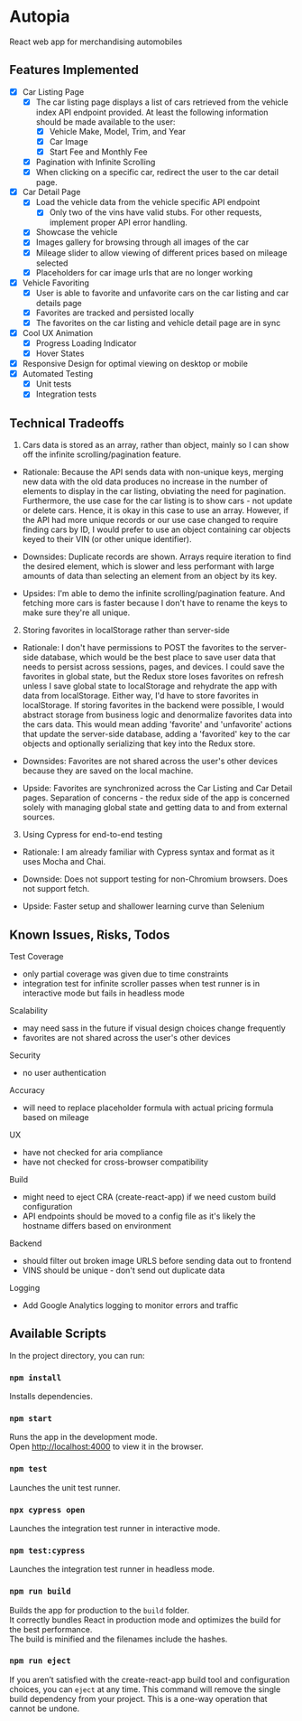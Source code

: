 # Autopia

React web app for merchandising automobiles

## Features Implemented

- [x] Car Listing Page
  - [x] The car listing page displays a list of cars retrieved from the vehicle index API endpoint provided. At least the following information should be made available to the user:
    - [x] Vehicle Make, Model, Trim, and Year
    - [x] Car Image
    - [x] Start Fee and Monthly Fee
  - [x] Pagination with Infinite Scrolling
  - [x] When clicking on a specific car, redirect the user to the car detail page.
- [x] Car Detail Page
  - [x] Load the vehicle data from the vehicle specific API endpoint
    - [x] Only two of the vins have valid stubs. For other requests, implement proper API error handling.
  - [x] Showcase the vehicle
  - [x] Images gallery for browsing through all images of the car
  - [x] Mileage slider to allow viewing of different prices based on mileage selected
  - [x] Placeholders for car image urls that are no longer working
- [x] Vehicle Favoriting
  - [x] User is able to favorite and unfavorite cars on the car listing and car details page
  - [x] Favorites are tracked and persisted locally
  - [x] The favorites on the car listing and vehicle detail page are in sync
- [x] Cool UX Animation
  - [x] Progress Loading Indicator
  - [x] Hover States
- [x] Responsive Design for optimal viewing on desktop or mobile
- [x] Automated Testing
  - [x] Unit tests
  - [x] Integration tests

## Technical Tradeoffs

1) Cars data is stored as an array, rather than object, mainly so I can show off the infinite scrolling/pagination feature.

  - Rationale: Because the API sends data with non-unique keys, merging new data with the old data produces no increase in the number of elements to display in the car listing, obviating the need for pagination. Furthermore, the use case for the car listing is to show cars - not update or delete cars. Hence, it is okay in this case to use an array. However, if the API had more unique records or our use case changed to require finding cars by ID, I would prefer to use an object containing car objects keyed to their VIN (or other unique identifier).

  - Downsides: Duplicate records are shown. Arrays require iteration to find the desired element, which is slower and less performant with large amounts of data than selecting an element from an object by its key.

  - Upsides: I'm able to demo the infinite scrolling/pagination feature. And fetching more cars is faster because I don't have to rename the keys to make sure they're all unique.

2) Storing favorites in localStorage rather than server-side

  - Rationale: I don't have permissions to POST the favorites to the server-side database, which would be the best place to save user data that needs to persist across sessions, pages, and devices. I could save the favorites in global state, but the Redux store loses favorites on refresh unless I save global state to localStorage and rehydrate the app with data from localStorage. Either way, I'd have to store favorites in localStorage. If storing favorites in the backend were possible, I would abstract storage from business logic and denormalize favorites data into the cars data. This would mean adding 'favorite' and 'unfavorite' actions that update the server-side database, adding a 'favorited' key to the car objects and optionally serializing that key into the Redux store.

  - Downsides: Favorites are not shared across the user's other devices because they are saved on the local machine.

  - Upside: Favorites are synchronized across the Car Listing and Car Detail pages. Separation of concerns - the redux side of the app is concerned solely with managing global state and getting data to and from external sources.

3) Using Cypress for end-to-end testing

  - Rationale: I am already familiar with Cypress syntax and format as it uses Mocha and Chai.

  - Downside: Does not support testing for non-Chromium browsers. Does not support fetch.

  - Upside: Faster setup and shallower learning curve than Selenium

## Known Issues, Risks, Todos

Test Coverage
  - only partial coverage was given due to time constraints
  - integration test for infinite scroller passes when test runner is in interactive mode but fails in headless mode

Scalability
  - may need sass in the future if visual design choices change frequently
  - favorites are not shared across the user's other devices

Security
  - no user authentication

Accuracy
  - will need to replace placeholder formula with actual pricing formula based on mileage

UX
  - have not checked for aria compliance
  - have not checked for cross-browser compatibility

Build
  - might need to eject CRA (create-react-app) if we need custom build configuration
  - API endpoints should be moved to a config file as it's likely the hostname differs based on environment

Backend
  - should filter out broken image URLS before sending data out to frontend
  - VINS should be unique - don't send out duplicate data

Logging
  - Add Google Analytics logging to monitor errors and traffic

## Available Scripts

In the project directory, you can run:

### `npm install`

Installs dependencies.

### `npm start`

Runs the app in the development mode.<br>
Open [http://localhost:4000](http://localhost:4000) to view it in the browser.

### `npm test`

Launches the unit test runner.

### `npx cypress open`

Launches the integration test runner in interactive mode.

### `npm test:cypress`

Launches the integration test runner in headless mode.

### `npm run build`

Builds the app for production to the `build` folder.<br>
It correctly bundles React in production mode and optimizes the build for the best performance.<br>
The build is minified and the filenames include the hashes.<br>

### `npm run eject`

If you aren’t satisfied with the create-react-app build tool and configuration choices, you can `eject` at any time. This command will remove the single build dependency from your project. This is a one-way operation that cannot be undone.
